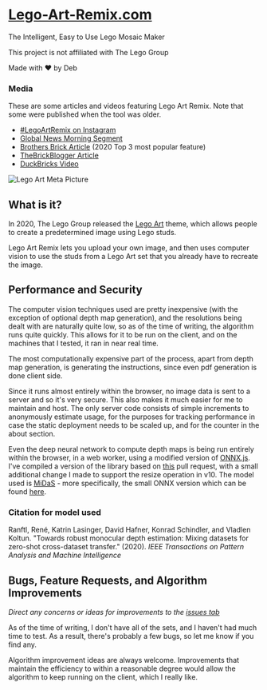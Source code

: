 # [Lego-Art-Remix.com](https://lego-art-remix.com/)

The Intelligent, Easy to Use Lego Mosaic Maker

This project is not affiliated with The Lego Group

Made with ♥ by Deb

### Media

These are some articles and videos featuring Lego Art Remix. Note that some were published when the tool was older.

- [#LegoArtRemix on Instagram](https://www.instagram.com/explore/tags/legoartremix/)
- [Global News Morning Segment](https://globalnews.ca/video/7439079/you-can-store-your-medical-records-on-this-app)
- [Brothers Brick Article](https://www.brothers-brick.com/2020/08/27/create-your-own-mosaic-masterpiece-with-lego-art-remix-review-interview/) (2020 Top 3 most popular feature)
- [TheBrickBlogger Article](http://thebrickblogger.com/2020/12/building-custom-lego-mosaics-with-lego-art-sets/)
- [DuckBricks Video](https://www.youtube.com/watch?v=RY4OJnD99VQ)

![Lego Art Meta Picture](https://raw.githubusercontent.com/debkbanerji/lego-art-remix/master/app/assets/png/icon-960x960.png)

## What is it?

In 2020, The Lego Group released the [Lego Art](https://www.lego.com/en-us/campaigns/art) theme, which allows people to create a predetermined image using Lego studs.

Lego Art Remix lets you upload your own image, and then uses computer vision to use the studs from a Lego Art set that you already have to recreate the image.

## Performance and Security

The computer vision techniques used are pretty inexpensive (with the exception of optional depth map generation), and the resolutions being dealt with are naturally quite low, so as of the time of writing, the algorithm runs quite quickly. This allows for it to be run on the client, and on the machines that I tested, it ran in near real time.

The most computationally expensive part of the process, apart from depth map generation, is generating the instructions, since even pdf generation is done client side.

Since it runs almost entirely within the browser, no image data is sent to a server and so it's very secure. This also makes it much easier for me to maintain and host. The only server code consists of simple increments to anonymously estimate usage, for the purposes for tracking performance in case the static deployment needs to be scaled up, and for the counter in the about section.

Even the deep neural network to compute depth maps is being run entirely within the browser, in a web worker, using a modified version of [ONNX.js](https://github.com/microsoft/onnxjs). I've compiled a version of the library based on [this](https://github.com/microsoft/onnxjs/pull/228) pull request, with a small additional change I made to support the resize operation in v10. The model used is [MiDaS](https://github.com/intel-isl/MiDaS) - more specifically, the small ONNX version which can be found [here](https://github.com/intel-isl/MiDaS/releases/tag/v2_1).

### Citation for model used

Ranftl, René, Katrin Lasinger, David Hafner, Konrad Schindler, and Vladlen Koltun. "Towards robust monocular depth estimation: Mixing datasets for zero-shot cross-dataset transfer." (2020). _IEEE Transactions on Pattern Analysis and Machine Intelligence_

## Bugs, Feature Requests, and Algorithm Improvements

_Direct any concerns or ideas for improvements to the [issues tab](https://github.com/debkbanerji/lego-art-remix/issues)_

As of the time of writing, I don't have all of the sets, and I haven't had much time to test. As a result, there's probably a few bugs, so let me know if you find any.

Algorithm improvement ideas are always welcome. Improvements that maintain the efficiency to within a reasonable degree would allow the algorithm to keep running on the client, which I really like.
